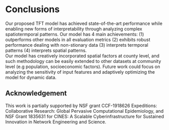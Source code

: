 # Conclusions 
Our proposed TFT model has achieved state-of-the-art performance while enabling new forms of interpretability through analyzing complex spatiotermporal patterns. Our model has 4 main achievements: (1) outperforms other models in all evaluation metrics (2) exhibits robust performance dealing with non-stionary data (3) interprets termporal patterns (4) interprets spatial patterns. <br>
Our model has creatively incorporated spatial factors at county level, and such methodology can be easily extended to other datasets at community level (e.g population, socioeconomic factors). Future work could focus on analyzing the sensitivity of input features and adaptively optimizing the model for dynamic data.

## Acknowledgement
This work is partially supported by NSF grant CCF-1918626  Expeditions: Collaborative  Research: Global Pervasive Computational Epidemiology, and NSF Grant 1835631 for CINES: A Scalable Cyberinfrastructure for Sustained Innovation in Network Engineering and Science.